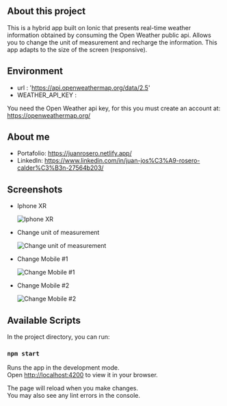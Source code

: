 ## About this project

This is a hybrid app built on Ionic that presents real-time weather information obtained by consuming the Open Weather public api. Allows you to change the unit of measurement and recharge the information. This app adapts to the size of the screen (responsive).

## Environment

- url : 'https://api.openweathermap.org/data/2.5'
- WEATHER_API_KEY :

You need the Open Weather api key, for this you must create an account at: https://openweathermap.org/

## About me

- Portafolio: https://juanrosero.netlify.app/
- LinkedIn: https://www.linkedin.com/in/juan-jos%C3%A9-rosero-calder%C3%B3n-27564b203/

## Screenshots

- Iphone XR

  ![Iphone XR](https://github.com/JuanRosero97/ionic-app-cloudy-weather/blob/master/screenshots/sc1.png)

- Change unit of measurement

  ![Change unit of measurement](https://github.com/JuanRosero97/ionic-app-cloudy-weather/blob/master/screenshots/sc2.png)

- Change Mobile #1

  ![Change Mobile #1](https://github.com/JuanRosero97/ionic-app-cloudy-weather/blob/master/screenshots/sc3.png)

- Change Mobile #2

  ![Change Mobile #2](https://github.com/JuanRosero97/ionic-app-cloudy-weather/blob/master/screenshots/sc4.png)

## Available Scripts

In the project directory, you can run:

### `npm start`

Runs the app in the development mode.\
Open [http://localhost:4200](http://localhost:4200) to view it in your browser.

The page will reload when you make changes.\
You may also see any lint errors in the console.
